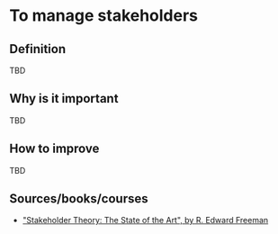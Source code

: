 # To manage stakeholders

## Definition

TBD

## Why is it important

TBD

## How to improve

TBD

## Sources/books/courses

- ["Stakeholder Theory: The State of the Art", by R. Edward Freeman](https://amzn.to/2YWF936)
